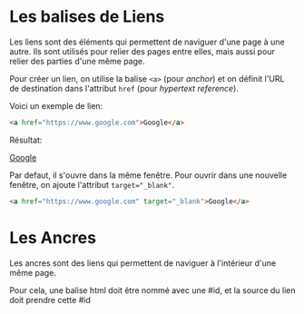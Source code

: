<div w-full h-full>
    <div>
        <h1 w-90 pb-4 text-gradient-html font-mono text-2xl>Les balises de Liens</h1>
    </div>
    <p>
        Les liens sont des éléments qui permettent de naviguer d'une page à une autre. Ils sont utilisés pour relier des pages entre elles, mais aussi pour relier des parties d'une même page.
    </p>
    <p pb-4>
        Pour créer un lien, on utilise la balise <code>&lt;a&gt;</code> (pour <em>anchor</em>) et on définit l'URL de destination dans l'attribut <code>href</code> (pour <em>hypertext reference</em>).
    </p>
    <p>
        Voici un exemple de lien:
    </p>

```html
<a href="https://www.google.com">Google</a>

```
<p>Résultat:</p>
<div>
    <a href="https://www.google.com" text-amber>Google</a>
</div>
<p pb-4 pt-4>
       Par defaut, il s'ouvre dans la même fenêtre. Pour ouvrir dans une nouvelle fenêtre, on ajoute l'attribut <code>target="_blank"</code>.
</p>

```html
<a href="https://www.google.com" target="_blank">Google</a>

```

<h1 text-xl text-gradient-html pt-4>Les Ancres</h1>
<p>
    Les ancres sont des liens qui permettent de naviguer à l'intérieur d'une même page. 
</p>
<p pb-4>
    Pour cela, une balise html doit être nommé avec une #id, et la source du lien doit prendre cette #id
</p>

</div>